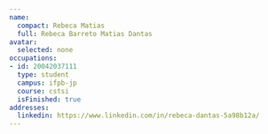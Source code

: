 ```yaml
---
name:
  compact: Rebeca Matias
  full: Rebeca Barreto Matias Dantas
avatar:
  selected: none
occupations:
- id: 20042037111
  type: student
  campus: ifpb-jp
  course: cstsi
  isFinished: true
addresses:
  linkedin: https://www.linkedin.com/in/rebeca-dantas-5a98b12a/
---
```

